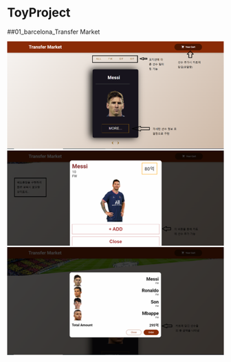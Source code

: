# ToyProject

##01_barcelona_Transfer Market

![main](https://github.com/chlrkdgml77/ToyProject/blob/main/barcelona_project_%EC%84%A4%EB%AA%85/main.png)
![player_detail](https://github.com/chlrkdgml77/ToyProject/blob/main/barcelona_project_%EC%84%A4%EB%AA%85/player_detail.png)
![cart](https://github.com/chlrkdgml77/ToyProject/blob/main/barcelona_project_%EC%84%A4%EB%AA%85/cart.png)
